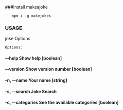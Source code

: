 ###Install makeajoke
    
       npm i -g makejokes

### USAGE
joke Options
    
    Options:
#### --help            Show help                                          [boolean]
#### --version         Show version number                                [boolean]
#### -n, --name        Your name                                           [string]
#### -s, --search      Joke Search
#### -c, --categories  See the available categories                       [boolean]